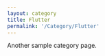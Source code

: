 ```yaml
---
layout: category
title: Flutter
permalink: '/Category/Flutter'
---
```


Another sample category page.
